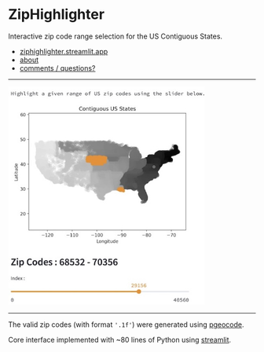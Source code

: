 # ZipHighlighter
Interactive zip code range selection for the US Contiguous States.

* [ziphighlighter.streamlit.app](https://ziphighlighter.streamlit.app)
* [about](https://numanticsolutions.com/#ziphighlighter)
* [comments / questions?](https://www.linkedin.com/feed/update/urn:li:share:7244909595695980544/?actorCompanyId=104756822)

---

[<img src="images/2409-ziphighlighter-01.jpeg" width=400px>](https://ziphighlighter.streamlit.app)

---

The valid zip codes (with format ``` '.1f' ```) were generated using [pgeocode](https://pypi.org/project/pgeocode/).

Core interface implemented with ~80 lines of Python using [streamlit](https://streamlit.io).



